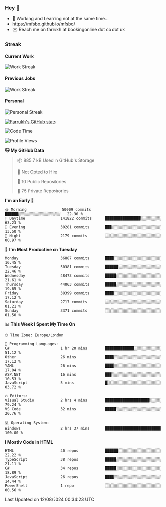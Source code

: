 ### Hey 👋

- 🏃 Working and Learning not at the same time...
- https://mfsbo.github.io/mfsbo/
- ✉️ Reach me on farrukh at bookingonline dot co dot uk

### Streak
#### Current Work
![Work Streak](https://streak-stats.demolab.com/?user=mfsbo)
#### Previous Jobs
![Work Streak](https://streak-stats.demolab.com/?user=farrukhcw)
#### Personal
![Personal Streak](https://streak-stats.demolab.com/?user=farrukhsubhani)

[![Farrukh's GitHub stats](https://github-readme-stats.vercel.app/api?username=mfsbo&hide=stars&count_private=true)](https://github.com/mfsbo/)

<!--START_SECTION:waka-->
![Code Time](http://img.shields.io/badge/Code%20Time-689%20hrs%2031%20mins-blue)

![Profile Views](http://img.shields.io/badge/Profile%20Views-0-blue)

**🐱 My GitHub Data** 

> 📦 885.7 kB Used in GitHub's Storage 
 > 
> 🚫 Not Opted to Hire
 > 
> 📜 10 Public Repositories 
 > 
> 🔑 75 Private Repositories 
 > 
**I'm an Early 🐤** 

```text
🌞 Morning                50009 commits       ██████░░░░░░░░░░░░░░░░░░░   22.30 % 
🌆 Daytime                141822 commits      ████████████████░░░░░░░░░   63.23 % 
🌃 Evening                30281 commits       ███░░░░░░░░░░░░░░░░░░░░░░   13.50 % 
🌙 Night                  2179 commits        ░░░░░░░░░░░░░░░░░░░░░░░░░   00.97 % 
```
📅 **I'm Most Productive on Tuesday** 

```text
Monday                   36887 commits       ████░░░░░░░░░░░░░░░░░░░░░   16.45 % 
Tuesday                  50381 commits       ██████░░░░░░░░░░░░░░░░░░░   22.46 % 
Wednesday                48473 commits       █████░░░░░░░░░░░░░░░░░░░░   21.61 % 
Thursday                 44063 commits       █████░░░░░░░░░░░░░░░░░░░░   19.65 % 
Friday                   38399 commits       ████░░░░░░░░░░░░░░░░░░░░░   17.12 % 
Saturday                 2717 commits        ░░░░░░░░░░░░░░░░░░░░░░░░░   01.21 % 
Sunday                   3371 commits        ░░░░░░░░░░░░░░░░░░░░░░░░░   01.50 % 
```


📊 **This Week I Spent My Time On** 

```text
🕑︎ Time Zone: Europe/London

💬 Programming Languages: 
C#                       1 hr 20 mins        █████████████░░░░░░░░░░░░   51.12 % 
Other                    26 mins             ████░░░░░░░░░░░░░░░░░░░░░   17.12 % 
YAML                     26 mins             ████░░░░░░░░░░░░░░░░░░░░░   17.04 % 
ASP.NET                  16 mins             ███░░░░░░░░░░░░░░░░░░░░░░   10.53 % 
JavaScript               5 mins              █░░░░░░░░░░░░░░░░░░░░░░░░   03.72 % 

🔥 Editors: 
Visual Studio            2 hrs 4 mins        ████████████████████░░░░░   79.24 % 
VS Code                  32 mins             █████░░░░░░░░░░░░░░░░░░░░   20.76 % 

💻 Operating System: 
Windows                  2 hrs 37 mins       █████████████████████████   100.00 % 
```

**I Mostly Code in HTML** 

```text
HTML                     40 repos            ██████░░░░░░░░░░░░░░░░░░░   22.22 % 
TypeScript               38 repos            █████░░░░░░░░░░░░░░░░░░░░   21.11 % 
C#                       34 repos            █████░░░░░░░░░░░░░░░░░░░░   18.89 % 
JavaScript               26 repos            ████░░░░░░░░░░░░░░░░░░░░░   14.44 % 
PowerShell               1 repo              ░░░░░░░░░░░░░░░░░░░░░░░░░   00.56 % 
```




 Last Updated on 12/08/2024 00:34:23 UTC
<!--END_SECTION:waka-->
<!--
**mfsbo/mfsbo** is a ✨ _special_ ✨ repository because its `README.md` (this file) appears on your GitHub profile.

Here are some ideas to get you started:

- 🔭 I’m currently working on ...
- 🌱 I’m currently learning ...
- 👯 I’m looking to collaborate on ...
- 🤔 I’m looking for help with ...
- 💬 Ask me about ...
- 📫 How to reach me: ...
- 😄 Pronouns: ...
- ⚡ Fun fact: ...
-->
